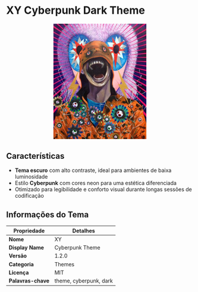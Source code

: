 # XY Cyberpunk Dark Theme

<div align="center">
     <img src="assets/icon.jpg" width="250"/>
</div>

## Características

- **Tema escuro** com alto contraste, ideal para ambientes de baixa luminosidade
- Estilo **Cyberpunk** com cores neon para uma estética diferenciada
- Otimizado para legibilidade e conforto visual durante longas sessões de codificação

## Informações do Tema

| Propriedade        | Detalhes               |
| ------------------ | ---------------------- |
| **Nome**           | XY                     |
| **Display Name**   | Cyberpunk Theme        |
| **Versão**         | 1.2.0                  |
| **Categoria**      | Themes                 |
| **Licença**        | MIT                    |
| **Palavras-chave** | theme, cyberpunk, dark |

